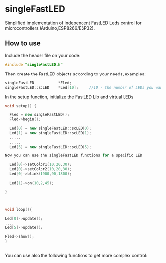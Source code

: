 # singleFastLED


Simplified implementation of independent FastLED Leds control for microcontrollers (Arduino,ESP8266/ESP32).

## How to use

Include the header file on your code:

```C++
#include "singleFastLED.h"
```
Then create the FastLED objects according to your needs, examples:

```C++
singleFastLED           *Fled;
singleFastLED::scLED    *Led[10];     //10 - the number of LEDs you want to control
```
In the setup function, initialize the FastLED Lib and virtual LEDs

```C++
void setup() {

  Fled = new singleFastLED();
  Fled->begin();

  Led[0] = new singleFastLED::scLED(0);
  Led[1] = new singleFastLED::scLED(1);
  .....
  .....
  Led[5] = new singleFastLED::scLED(5);

Now you can use the singleFastLED functions for a specific LED

  Led[0]->setColor1(10,20,30);
  Led[0]->setColor2(10,20,30);
  Led[0]->blink(1900,90,1800);
  
  Led[1]->on(10,2,45);    
  
}  



void loop(){

Led[0]->update();
....
Led[5]->update();

Fled->show();
}  
  
```

You can use also the following functions to get more complex control:
